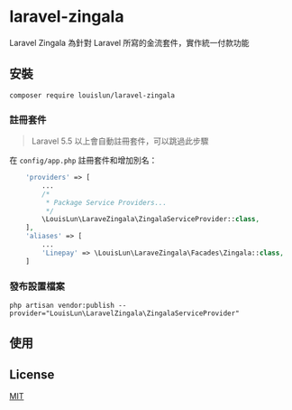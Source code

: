 # laravel-zingala

Laravel Zingala 為針對 Laravel 所寫的金流套件，實作統一付款功能

## 安裝

```
composer require louislun/laravel-zingala
```

### 註冊套件

> Laravel 5.5 以上會自動註冊套件，可以跳過此步驟

在 `config/app.php` 註冊套件和增加別名：

```php
    'providers' => [
        ...
        /*
         * Package Service Providers...
         */
        \LouisLun\LaraveZingala\ZingalaServiceProvider::class,
    ],
    'aliases' => [
        ...
        'Linepay' => \LouisLun\LaraveZingala\Facades\Zingala::class,
    ]
```

### 發布設置檔案

```
php artisan vendor:publish --provider="LouisLun\LaravelZingala\ZingalaServiceProvider"
```

## 使用

## License

[MIT](./LICENSE)